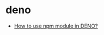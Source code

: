 # deno

* [How to use npm module in DENO?](https://stackoverflow.com/questions/61821038/how-to-use-npm-module-in-deno)